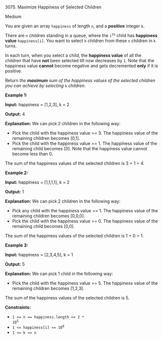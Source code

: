 3075\. Maximize Happiness of Selected Children

Medium

You are given an array `happiness` of length `n`, and a **positive** integer `k`.

There are `n` children standing in a queue, where the <code>i<sup>th</sup></code> child has **happiness value** `happiness[i]`. You want to select `k` children from these `n` children in `k` turns.

In each turn, when you select a child, the **happiness value** of all the children that have **not** been selected till now decreases by `1`. Note that the happiness value **cannot** become negative and gets decremented **only** if it is positive.

Return _the **maximum** sum of the happiness values of the selected children you can achieve by selecting_ `k` _children_.

**Example 1:**

**Input:** happiness = [1,2,3], k = 2

**Output:** 4

**Explanation:** We can pick 2 children in the following way: 
- Pick the child with the happiness value == 3. The happiness value of the remaining children becomes [0,1]. 
- Pick the child with the happiness value == 1. The happiness value of the remaining child becomes [0]. Note that the happiness value cannot become less than 0. 

The sum of the happiness values of the selected children is 3 + 1 = 4.

**Example 2:**

**Input:** happiness = [1,1,1,1], k = 2

**Output:** 1

**Explanation:** We can pick 2 children in the following way: 
- Pick any child with the happiness value == 1. The happiness value of the remaining children becomes [0,0,0]. 
- Pick the child with the happiness value == 0. The happiness value of the remaining child becomes [0,0]. 

The sum of the happiness values of the selected children is 1 + 0 = 1.

**Example 3:**

**Input:** happiness = [2,3,4,5], k = 1

**Output:** 5

**Explanation:** We can pick 1 child in the following way: 
- Pick the child with the happiness value == 5. The happiness value of the remaining children becomes [1,2,3]. 

The sum of the happiness values of the selected children is 5.

**Constraints:**

*   <code>1 <= n == happiness.length <= 2 * 10<sup>5</sup></code>
*   <code>1 <= happiness[i] <= 10<sup>8</sup></code>
*   `1 <= k <= n`